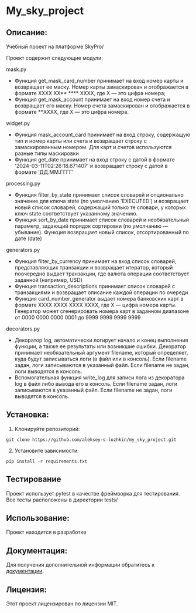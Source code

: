 # My_sky_project

## Описание:

Учебный проект на платформе SkyPro/

Проект содержит следующие модули:

mask.py
- Функция get_mask_card_number принимает на вход номер карты и возвращает ее маску. Номер карты замаскирован и 
  отображается в формате XXXX XX** **** XXXX, где X — это цифра номера;
- Функция get_mask_account принимает на вход номер счета и возвращает его маску. Номер счета замаскирован и 
  отображается в формате **XXXX, где X — это цифра номера.

widget.py
- Функция mask_account_card принимает на вход строку, содержащую тип и номер карты или счета и возвращает строку
  с замаскированным номером. Для карт и счетов используются разные типы маскировки
- Функция get_date принимает на вход строку с датой в формате '2024-03-11T02:26:18.671407'
  и возвращает строку с датой в формате 'ДД.ММ.ГГГГ'

processing.py
- Функция filter_by_state принимает список словарей и опционально значение для ключа state (по умолчанию 'EXECUTED') и 
  возвращает новый список словарей, содержащий только те словари, у которых ключ state соответствует указанному значению.
- Функция sort_by_date принимает список словарей и необязательный параметр, задающий порядок сортировки (по умолчанию —
  убывание). Функция возвращает новый список, отсортированный по дате (date)

generators.py
- Функция filter_by_currency принимает на вход список словарей, представляющих транзакции и возвращает итератор, который 
  поочередно
  выдает транзакции, где валюта операции соответствует заданной (например, USD)
- Функция transaction_descriptions принимает список словарей с транзакциями и возвращает описание каждой операции по 
  очереди
- Функция card_number_generator выдает номера банковских карт в формате XXXX XXXX XXXX XXXX, где X — цифра номера карты. 
  Генератор может сгенерировать номера карт в заданном диапазоне от 0000 0000 0000 0001 до 9999 9999 9999 9999

decorators.py
- Декоратор log, автоматически логирует начало и конец выполнения функции, а также ее результаты или возникшие
  ошибки. Декоратор принимает необязательный аргумент filename, который определяет, куда будут записываться логи (в
  файл или в консоль). Если filename задан, логи записываются в указанный файл. Если filename не задан, логи
  выводятся в консоль.
- Вспомогательная функция write_log для записи лога из декоратора log в файл либо вывода его в консоль. Если filename 
  задан, логи записываются в указанный файл. Если filename не задан, логи выводятся в консоль.

## Установка:

1. Клонируйте репозиторий:
```
git clone https://github.com/aleksey-s-lozhkin/my_sky_project.git
```
2. Установите зависимости:
```
pip install -r requirements.txt
```
## Тестирование

Проект использует pytest в качестве фреймворка для тестирования. 
Все тесты расположены в директории tests/

## Использование:

Проект находится в разработке

## Документация:

Для получения дополнительной информации обратитесь к [документации](README.md).

## Лицензия:

Этот проект лицензирован по лицензии MIT.

